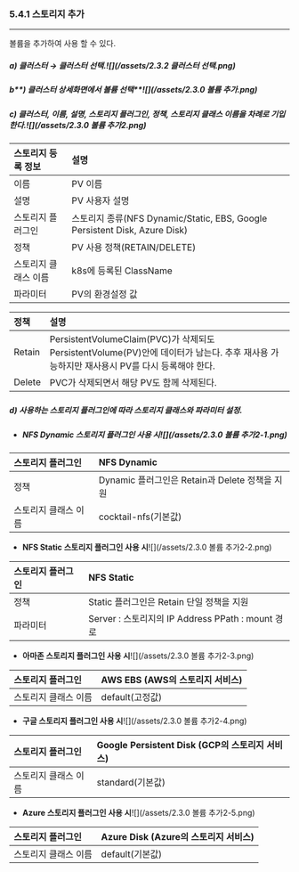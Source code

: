 ### 5.4.1 스토리지 추가

---

볼륨을 추가하여 사용 할 수 있다.

##### **a\) 클러스터 **→** 클러스터 선택.**![](/assets/2.3.2 클러스터 선택.png)

##### b**\) 클러스터 상세화면에서  볼륨 선택**![](/assets/2.3.0 볼륨 추가.png)

##### c\) 클러스터, 이름, 설명, 스토리지 플러그인, 정책, 스토리지 클래스 이름을 차례로 기입한다.![](/assets/2.3.0 볼륨 추가2.png)

| **스토리지 등록 정보** | **설명** |
| :--- | :--- |
| 이름 | PV 이름 |
| 설명 | PV 사용자 설명 |
| 스토리지 플러그인 | 스토리지 종류\(NFS Dynamic/Static, EBS, Google Persistent Disk, Azure Disk\) |
| 정책 | PV 사용 정책\(RETAIN/DELETE\) |
| 스토리지 클래스 이름 | k8s에 등록된 ClassName |
| 파라미터 | PV의 환경설정 값 |

| **정책** | **설명** |
| :--- | :--- |
| Retain | PersistentVolumeClaim\(PVC\)가 삭제되도 PersistentVolume\(PV\)안에 데이터가 남는다. 추후 재사용 가능하지만 재사용시 PV를 다시 등록해야 한다. |
| Delete | PVC가 삭제되면서 해당 PV도 함께 삭제된다. |

##### 

##### d\) 사용하는 스토리지 플러그인에 따라 스토리지 클래스와 파라미터 설정.

* ##### NFS Dynamic 스토리지 플러그인 사용 시![](/assets/2.3.0 볼륨 추가2-1.png)

| 스토리지 플러그인 | **NFS** Dynamic |
| :--- | :--- |
| 정책 | Dynamic 플러그인은 Retain과 Delete 정책을 지원 |
| 스토리지 클래스 이름 | cocktail-nfs\(기본값\) |

* **NFS Static 스토리지 플러그인 사용 시**![](/assets/2.3.0 볼륨 추가2-2.png)

| 스토리지 플러그인 | **NFS** Static |
| :--- | :--- |
| 정책 | Static 플러그인은 Retain 단일 정책을 지원 |
| 파라미터 | Server : 스토리지의 IP Address                                                   PPath :  mount 경로 |

* **아마존 스토리지 플러그인 사용 시**![](/assets/2.3.0 볼륨 추가2-3.png)

| 스토리지 플러그인 | AWS EBS \(AWS의 스토리지 서비스\) |
| :--- | :--- |
| 스토리지 클래스 이름 | default\(고정값\) |

* **구글 스토리지 플러그인 사용 시**![](/assets/2.3.0 볼륨 추가2-4.png)

| 스토리지 플러그인 | Google Persistent Disk \(GCP의 스토리지 서비스\) |
| :--- | :--- |
| 스토리지 클래스 이름 | standard\(기본값\) |

* **Azure 스토리지 플러그인 사용 시**![](/assets/2.3.0 볼륨 추가2-5.png)

| 스토리지 플러그인 | Azure Disk \(Azure의 스토리지 서비스\) |
| :--- | :--- |
| 스토리지 클래스 이름 | default\(기본값\) |



